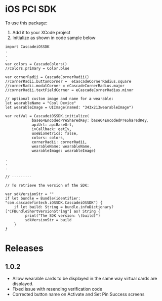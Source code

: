 # iOS PCI SDK

To use this package: 

1. Add it to your XCode project
2. Initialize as shown in code sample below

```
import CascadeiOSSDK
.
.
.
var colors = CascadeColors()
//colors.primary = Color.blue
  
var cornerRadii = CascadeCornerRadii()
//cornerRadii.buttonCorner =  eCascadeCornerRadius.square
//cornerRadii.modalCorner = eCascadeCornerRadius.major
//cornerRadii.textFieldCorner = eCascadeCornerRadius.minor

// optional custom image and name for a wearable:
let wearableName = "Cool Device"
let wearableImage = UIImage(named: "343x213wearableImage")
        
var retVal = CascadeiOSSDK.initialize(
            base64EncodedPreSharedKey: base64EncodedPreSharedKey,
            apiUrl: apiBaseUrl,
            ivCallback: getIv,
            useBiometrics: false,
            colors: colors,
            cornerRadii: cornerRadii,
            wearableName: wearableName,
            wearableImage: wearableImage)

.
.
.

// ---------

// To retrieve the version of the SDK:
 
var sdkVersionStr = ""    
if let bundle = Bundle(identifier: "com.cascadefintech.iOSSDK.CascadeiOSSDK") {
    if let build: String = bundle.infoDictionary?["CFBundleShortVersionString"] as? String {
         print("The SDK version: \(build)")
         sdkVersionStr = build
    }
}
```


# Releases

## 1.0.2
  * Allow wearable cards to be displayed in the same way virtual cards are displayed.
  * Fixed issue with resending verification code
  * Corrected button name on Activate and Set Pin Success screens

